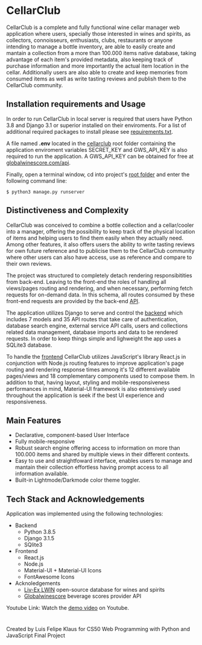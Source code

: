 # CellarClub

CellarClub is a complete and fully functional wine cellar manager web application where users, specially those interested in wines and spirits, as collectors, connoisseurs, enthusiasts, clubs, restaurants or anyone intending to manage a bottle inventory, are able to easily create and mantain a collection from a more than 100.000 items native database, taking advantage of each item's provided metadata, also keeping track of purchase information and more importantly the actual item location in the cellar. Additionally users are  also able to create and keep memories from consumed items as well as write tasting reviews and publish them to the CellarClub community.


## Installation requirements and Usage

In order to run CellarClub in local server is required that users have Python 3.8 and Django 3.1 or superior installed on their enviroments. For a list of additional required packages to install please see [requirements.txt](requirements.txt). 

A file named **.env** located in the [cellarclub](/cellarclub) root folder containing the application enviroment variables SECRET_KEY and GWS_API_KEY is also required to run the application. A GWS_API_KEY can be obtained for free at [globalwinescore.com/api](https://www.globalwinescore.com/api/).

Finally, open a terminal window, cd into project's [root folder](/) and enter the following command line:

    $ python3 manage.py runserver



## Distinctiveness and Complexity

CellarClub was conceived to combine a bottle collection and a cellar/cooler into a manager, offering the possibility to keep track of the physical location of items and helping users to find them easily when they actually need. Among other features, it also offers users the ability to write tasting reviews for own future reference and to publicise them to the CellarClub community where other users can also have access, use as reference and compare to their own reviews. 

The project was structured to completely detach rendering responsibitities from back-end. Leaving to the front-end the roles of handling all views/pages routing and rendering, and when necessary, performing fetch requests for on-demand data. In this schema, all routes consumed by these front-end requests are provided by the back-end [API](/api/views.py).

The application utilizes Django to serve and control the [backend](/api) which includes 7 models and 35 API routes that take care of authentication, database search engine, external service API calls, users and collections related data management, database imports and data to be rendered requests. In order to keep things simple and lighweight the app uses a SQLite3 database.

To handle the [frontend](/frontend) CellarClub utilizes JavaScript's library React.js in conjunction with Node.js routing features to improve application's page routing and rendering response times among it's 12 different available pages/views and 18 complementary components used to compose them. In addition to that, having layout, styling and mobile-responsiveness performances in mind, Material-UI framework is also extensively used throughout the application is seek if the best UI experience and responsiveness.


## Main Features

- Declarative, component-based User Interface
- Fully mobile-responsive
- Robust search engine offering access to information on more than 100.000 items and shared by multiple views in their different contexts.
- Easy to use and straightfoward interface, enables users to manage and mantain their collection effortless having prompt access to all information available.
- Built-in Lightmode/Darkmode color theme toggler. 


## Tech Stack and Acknowledgements

Application was implemented using the following technologies: 
- Backend
    - Python 3.8.5
    - Django 3.1.5 
    - SQlite3
- Frontend
    - React.js
    - Node.js
    - Material-UI + Material-UI Icons
    - FontAwesome Icons
- Acknoledgements
    - [Liv-Ex LWIN](http://www.liv-ex.com/wwd/lwin) open-source database for wines and spirits
    - [Globalwinescore](https://globalwinescore.docs.apiary.io/) beverage scores provider API


Youtube Link:
Watch the [demo video](https://youtu.be/DlXvMzUhy_k) on Youtube.
#
Created by Luis Felipe Klaus for CS50 Web Programming with Python and JavaScript Final Project
#
